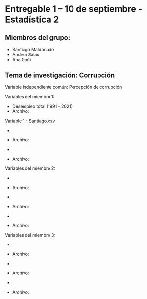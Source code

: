 # Entregable 1 – 10 de septiembre - Estadística 2

## Miembros del grupo:

+ Santiago Maldonado
+ Andrea Salas 
+ Ana Goñi

## Tema de investigación: Corrupción

Variable independiente común: Percepción de corrupción

Variables del miembro 1:

+ Desempleo total (1991 - 2021):
+ Archivo:

[Variable 1 - Santiago.csv](https://github.com/santiagomv29/PRACTICAS_ESTA2/files/9538070/Variable.1.-.Santiago.csv)

+
+ Archivo:

+
+ Archivo: 

Variables del miembro 2: 

+
+ Archivo:

+
+ Archivo:

+
+ Archivo:

Variables del miembro 3: 

+
+ Archivo:

+
+ Archivo:

+
+ Archivo:



